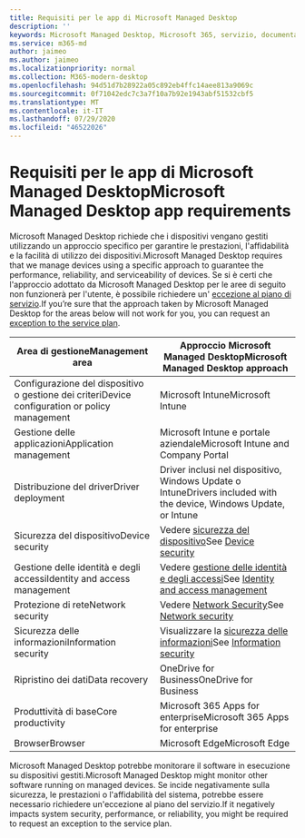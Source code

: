 ```yaml
---
title: Requisiti per le app di Microsoft Managed Desktop
description: ''
keywords: Microsoft Managed Desktop, Microsoft 365, servizio, documentazione
ms.service: m365-md
author: jaimeo
ms.author: jaimeo
ms.localizationpriority: normal
ms.collection: M365-modern-desktop
ms.openlocfilehash: 94d51d7b28922a05c892eb4ffc14aee813a9069c
ms.sourcegitcommit: 0f71042edc7c3a7f10a7b92e1943abf51532cbf5
ms.translationtype: MT
ms.contentlocale: it-IT
ms.lasthandoff: 07/29/2020
ms.locfileid: "46522026"
---
```

# <a name="microsoft-managed-desktop-app-requirements"></a><span data-ttu-id="41deb-103">Requisiti per le app di Microsoft Managed Desktop</span><span class="sxs-lookup"><span data-stu-id="41deb-103">Microsoft Managed Desktop app requirements</span></span>

<!--This topic is the target for aka.ms/app-req. This is aka link is used from EA agreement for MMD. do not delete.-->

<!--Application addendum -->
 
<span data-ttu-id="41deb-104">Microsoft Managed Desktop richiede che i dispositivi vengano gestiti utilizzando un approccio specifico per garantire le prestazioni, l'affidabilità e la facilità di utilizzo dei dispositivi.</span><span class="sxs-lookup"><span data-stu-id="41deb-104">Microsoft Managed Desktop requires that we manage devices using a specific approach to guarantee the performance, reliability, and serviceability of devices.</span></span> <span data-ttu-id="41deb-105">Se si è certi che l'approccio adottato da Microsoft Managed Desktop per le aree di seguito non funzionerà per l'utente, è possibile richiedere un' [eccezione al piano di servizio](customizing.md).</span><span class="sxs-lookup"><span data-stu-id="41deb-105">If you’re sure that the approach taken by Microsoft Managed Desktop for the areas below will not work for you, you can request an [exception to the service plan](customizing.md).</span></span>


|<span data-ttu-id="41deb-106">Area di gestione</span><span class="sxs-lookup"><span data-stu-id="41deb-106">Management area</span></span>  |<span data-ttu-id="41deb-107">Approccio Microsoft Managed Desktop</span><span class="sxs-lookup"><span data-stu-id="41deb-107">Microsoft Managed Desktop approach</span></span>  |
|---------|---------|
|<span data-ttu-id="41deb-108">Configurazione del dispositivo o gestione dei criteri</span><span class="sxs-lookup"><span data-stu-id="41deb-108">Device configuration or policy management</span></span>     |  <span data-ttu-id="41deb-109">Microsoft Intune</span><span class="sxs-lookup"><span data-stu-id="41deb-109">Microsoft Intune</span></span>       |
|<span data-ttu-id="41deb-110">Gestione delle applicazioni</span><span class="sxs-lookup"><span data-stu-id="41deb-110">Application management</span></span>     | <span data-ttu-id="41deb-111">Microsoft Intune e portale aziendale</span><span class="sxs-lookup"><span data-stu-id="41deb-111">Microsoft Intune and Company Portal</span></span>        |
|<span data-ttu-id="41deb-112">Distribuzione del driver</span><span class="sxs-lookup"><span data-stu-id="41deb-112">Driver deployment</span></span>     |  <span data-ttu-id="41deb-113">Driver inclusi nel dispositivo, Windows Update o Intune</span><span class="sxs-lookup"><span data-stu-id="41deb-113">Drivers included with the device, Windows Update, or Intune</span></span>       |
|<span data-ttu-id="41deb-114">Sicurezza del dispositivo</span><span class="sxs-lookup"><span data-stu-id="41deb-114">Device security</span></span>     | <span data-ttu-id="41deb-115">Vedere [sicurezza del dispositivo](security.md#device-security)</span><span class="sxs-lookup"><span data-stu-id="41deb-115">See [Device security](security.md#device-security)</span></span>      |
|<span data-ttu-id="41deb-116">Gestione delle identità e degli accessi</span><span class="sxs-lookup"><span data-stu-id="41deb-116">Identity and access management</span></span>     | <span data-ttu-id="41deb-117">Vedere [gestione delle identità e degli accessi](security.md#identity-and-access-management)</span><span class="sxs-lookup"><span data-stu-id="41deb-117">See [Identity and access management](security.md#identity-and-access-management)</span></span>        |
|<span data-ttu-id="41deb-118">Protezione di rete</span><span class="sxs-lookup"><span data-stu-id="41deb-118">Network security</span></span>     | <span data-ttu-id="41deb-119">Vedere [Network Security](security.md#network-security)</span><span class="sxs-lookup"><span data-stu-id="41deb-119">See [Network security](security.md#network-security)</span></span>        |
|<span data-ttu-id="41deb-120">Sicurezza delle informazioni</span><span class="sxs-lookup"><span data-stu-id="41deb-120">Information security</span></span>     |  <span data-ttu-id="41deb-121">Visualizzare la [sicurezza delle informazioni](security.md#information-security)</span><span class="sxs-lookup"><span data-stu-id="41deb-121">See [Information security](security.md#information-security)</span></span>       |
|<span data-ttu-id="41deb-122">Ripristino dei dati</span><span class="sxs-lookup"><span data-stu-id="41deb-122">Data recovery</span></span>     | <span data-ttu-id="41deb-123">OneDrive for Business</span><span class="sxs-lookup"><span data-stu-id="41deb-123">OneDrive for Business</span></span>        |
|<span data-ttu-id="41deb-124">Produttività di base</span><span class="sxs-lookup"><span data-stu-id="41deb-124">Core productivity</span></span>     | <span data-ttu-id="41deb-125">Microsoft 365 Apps for enterprise</span><span class="sxs-lookup"><span data-stu-id="41deb-125">Microsoft 365 Apps for enterprise</span></span>    |
|<span data-ttu-id="41deb-126">Browser</span><span class="sxs-lookup"><span data-stu-id="41deb-126">Browser</span></span>     | <span data-ttu-id="41deb-127">Microsoft Edge</span><span class="sxs-lookup"><span data-stu-id="41deb-127">Microsoft Edge</span></span>        |




<span data-ttu-id="41deb-128">Microsoft Managed Desktop potrebbe monitorare il software in esecuzione su dispositivi gestiti.</span><span class="sxs-lookup"><span data-stu-id="41deb-128">Microsoft Managed Desktop might monitor other software running on managed devices.</span></span> <span data-ttu-id="41deb-129">Se incide negativamente sulla sicurezza, le prestazioni o l'affidabilità del sistema, potrebbe essere necessario richiedere un'eccezione al piano del servizio.</span><span class="sxs-lookup"><span data-stu-id="41deb-129">If it negatively impacts system security, performance, or reliability, you might be required to request an exception to the service plan.</span></span>


